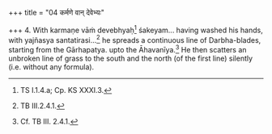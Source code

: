 +++
title = "04 कर्मणे वान् देवेभ्यः"

+++
4. With karmaṇe vāṁ devebhyaḥ[^1] śakeyam... having washed his hands, with yajñasya santatirasi...[^2] he spreads a continuous line of Darbha-blades, starting from the Gārhapatya. upto the Āhavanīya.[^3] He then scatters an unbroken line of grass to the south and the north (of the first line) silently (i.e. without any formula).  

[^1]: TS I.1.4.a; Cp. KS XXXI.3.  

[^2]: TB III.2.4.1.  

[^3]: Cf. TB III. 2.4.1.  
